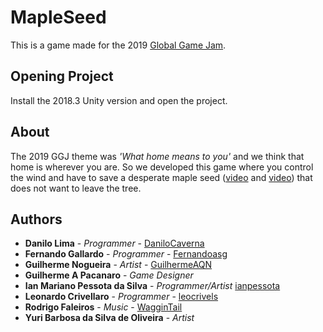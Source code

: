 # MapleSeed

This is a game made for the 2019 [Global Game Jam](https://globalgamejam.org/).

## Opening Project

Install the 2018.3 Unity version and open the project.

## About

The 2019 GGJ theme was *'What home means to you'* and we think that home is wherever you are. So we developed this game where you control the wind and have to save a desperate maple seed ([video](https://www.youtube.com/watch?v=ZUEXKapAVcY) and [video](https://www.youtube.com/watch?v=-Ukk07JH4qI)) that does not want to leave the tree.

## Authors

* **Danilo Lima** - *Programmer* - [DaniloCaverna](https://github.com/danilocaverna)
* **Fernando Gallardo** - *Programmer* - [Fernandoasg](https://github.com/fernandoasg)
* **Guilherme Nogueira** - *Artist* - [GuilhermeAQN](https://github.com/GuilhermeAQN)
* **Guilherme A Pacanaro** - *Game Designer*
* **Ian Mariano Pessota da Silva** - *Programmer/Artist* [ianpessota](https://github.com/ianpessota)
* **Leonardo Crivellaro** - *Programmer* - [leocrivels](https://github.com/leocrivels)
* **Rodrigo Faleiros** - *Music* - [WagginTail](www.waggintail.com.br)
* **Yuri Barbosa da Silva de Oliveira** - *Artist*
